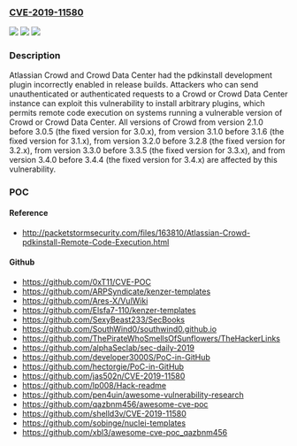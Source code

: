 ### [CVE-2019-11580](https://cve.mitre.org/cgi-bin/cvename.cgi?name=CVE-2019-11580)
![](https://img.shields.io/static/v1?label=Product&message=Crowd&color=blue)
![](https://img.shields.io/static/v1?label=Version&message=%3E%3D%202.1.0%20&color=brighgreen)
![](https://img.shields.io/static/v1?label=Vulnerability&message=Leftover%20Debug%20Code&color=brighgreen)

### Description

Atlassian Crowd and Crowd Data Center had the pdkinstall development plugin incorrectly enabled in release builds. Attackers who can send unauthenticated or authenticated requests to a Crowd or Crowd Data Center instance can exploit this vulnerability to install arbitrary plugins, which permits remote code execution on systems running a vulnerable version of Crowd or Crowd Data Center. All versions of Crowd from version 2.1.0 before 3.0.5 (the fixed version for 3.0.x), from version 3.1.0 before 3.1.6 (the fixed version for 3.1.x), from version 3.2.0 before 3.2.8 (the fixed version for 3.2.x), from version 3.3.0 before 3.3.5 (the fixed version for 3.3.x), and from version 3.4.0 before 3.4.4 (the fixed version for 3.4.x) are affected by this vulnerability.

### POC

#### Reference
- http://packetstormsecurity.com/files/163810/Atlassian-Crowd-pdkinstall-Remote-Code-Execution.html

#### Github
- https://github.com/0xT11/CVE-POC
- https://github.com/ARPSyndicate/kenzer-templates
- https://github.com/Ares-X/VulWiki
- https://github.com/Elsfa7-110/kenzer-templates
- https://github.com/SexyBeast233/SecBooks
- https://github.com/SouthWind0/southwind0.github.io
- https://github.com/ThePirateWhoSmellsOfSunflowers/TheHackerLinks
- https://github.com/alphaSeclab/sec-daily-2019
- https://github.com/developer3000S/PoC-in-GitHub
- https://github.com/hectorgie/PoC-in-GitHub
- https://github.com/jas502n/CVE-2019-11580
- https://github.com/lp008/Hack-readme
- https://github.com/pen4uin/awesome-vulnerability-research
- https://github.com/qazbnm456/awesome-cve-poc
- https://github.com/shelld3v/CVE-2019-11580
- https://github.com/sobinge/nuclei-templates
- https://github.com/xbl3/awesome-cve-poc_qazbnm456

